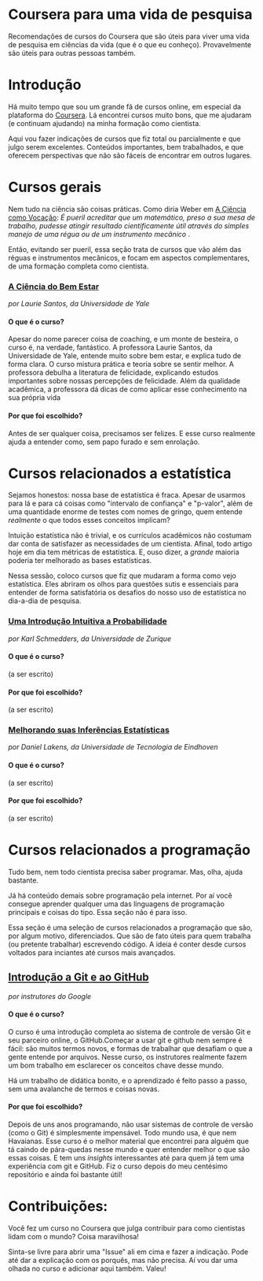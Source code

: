# Coursera para uma vida de pesquisa
Recomendações de cursos do Coursera que são úteis para viver uma vida de pesquisa em ciências da vida (que é o que eu conheço).
Provavelmente são úteis para outras pessoas também.

# Introdução

Há muito tempo que sou um grande fã de cursos online, em especial da plataforma do [Coursera](https://www.coursera.org/programs/universidade-de-sao-paulo-br-on-coursera-mvxtw). Lá encontrei cursos muito bons, que me ajudaram (e continuam ajudando) na minha formação como cientista. 

Aqui vou fazer indicações de cursos que fiz total ou parcialmente e que julgo serem excelentes. Conteúdos importantes, bem trabalhados, e que oferecem perspectivas que não são fáceis de encontrar em outros lugares. 

# Cursos gerais 

Nem tudo na ciência são coisas práticas. Como diria Weber em [A Ciência como Vocação](https://en.wikipedia.org/wiki/Science_as_a_Vocation):
*É pueril acreditar que um matemático, preso a sua mesa de trabalho, pudesse atingir resultado cientificamente útil através do simples manejo de uma régua ou de um instrumento mecânico* . 

Então, evitando ser pueril, essa seção trata de cursos que vão além das réguas e instrumentos mecânicos, e focam em aspectos complementares, de uma formação completa como cientista.

### [A Ciência do Bem Estar](https://www.coursera.org/learn/the-science-of-well-being/home/welcome)
*por Laurie Santos, da Universidade de Yale*
#### O que é o curso?
Apesar do nome parecer coisa de coaching, e um monte de besteira, o curso é, na verdade, fantástico. A professora Laurie Santos, da Universidade de Yale, entende muito sobre bem estar, e explica tudo de forma clara. 
O curso mistura prática e teoria sobre se sentir melhor. A professora debulha a literatura de felicidade, explicando estudos importantes sobre nossas percepções de felicidade. Além da qualidade acadêmica, a professora dá dicas de como aplicar esse conhecimento na sua própria vida 

#### Por que foi escolhido? 
Antes de ser qualquer coisa, precisamos ser felizes. E esse curso realmente ajuda a entender como, sem papo furado e sem enrolação. 

# Cursos relacionados a estatística 

Sejamos honestos: nossa base de estatística é fraca. Apesar de usarmos para lá e para cá coisas como "intervalo de confiança" e "p-valor", além de uma quantidade enorme de testes com nomes de gringo, quem entende *realmente* o que todos esses conceitos implicam? 

Intuição estatística não é trivial, e os currículos acadêmicos não costumam dar conta de satisfazer as necessidades de um cientista. Afinal, todo artigo hoje em dia tem métricas de estatística. E, ouso dizer, a *grande* maioria poderia ter melhorado as bases estatísticas. 

Nessa sessão, coloco cursos que fiz que mudaram a forma como vejo estatística. Eles abriram os olhos para questões sutis e essenciais para entender de forma satisfatória os desafios do nosso uso de estatística no dia-a-dia de pesquisa. 

### [Uma Introdução Intuitiva a Probabilidade](https://www.coursera.org/learn/introductiontoprobability)
*por Karl Schmedders, da Universidade de Zurique*
#### O que é o curso?
(a ser escrito)
#### Por que foi escolhido?
(a ser escrito)

### [Melhorando suas Inferências Estatísticas](https://www.coursera.org/learn/statistical-inferences)
*por Daniel Lakens, da Universidade de Tecnologia de Eindhoven*
#### O que é o curso?
(a ser escrito)
#### Por que foi escolhido?
(a ser escrito)

# Cursos relacionados a programação

Tudo bem, nem todo cientista precisa saber programar. Mas, olha, ajuda bastante. 

Já há conteúdo demais sobre programação pela internet. Por aí você consegue aprender qualquer uma das linguagens de programação principais e coisas do tipo. 
Essa seção não é para isso. 

Essa seção é uma seleção de cursos relacionados a programação que são, por algum motivo, diferenciados. Que são de fato úteis para quem trabalha (ou pretente trabalhar) escrevendo código. A ideia é conter desde cursos voltados para inciantes até cursos mais avançados. 

## [Introdução a Git e ao GitHub](https://www.coursera.org/learn/introduction-git-github)
*por instrutores do Google*

#### O que é o curso?

O curso é uma introdução completa ao sistema de controle de versão Git e seu parceiro online, o GitHub.Começar a usar git e github nem sempre é fácil: são muitos termos novos, e formas de trabalhar que desafiam o que a gente entende por arquivos. Nesse curso, os instrutores realmente fazem um bom trabalho em esclarecer os conceitos chave desse mundo. 

Há um trabalho de didática bonito, e o aprendizado é feito passo a passo, sem uma avalanche de termos e coisas novas. 

#### Por que foi escolhido? 
 Depois de uns anos programando, não usar sistemas de controle de versão (como o Git) é simplesmente impensável. Todo mundo usa, é que nem Havaianas. 
 Esse curso é o melhor material que encontrei para alguém que tá caindo de pára-quedas nesse mundo e quer entender melhor o que são essas coisas.
 E tem uns *insights* interessantes até para quem já tem uma experiência com git e GitHub. Fiz o curso depois do meu centésimo repositório e ainda foi bastante útil!


# Contribuições: 

Você fez um curso no Coursera que julga contribuir para como cientistas lidam com o mundo? Coisa maravilhosa!

Sinta-se livre para abrir uma "Issue" ali em cima e fazer a indicação. Pode até dar a explicação com os porquês, mas não precisa. Aí vou dar uma olhada no curso e adicionar aqui também. Valeu! 
